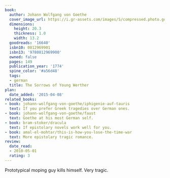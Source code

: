 ```yaml
---
book:
  author: Johann Wolfgang von Goethe
  cover_image_url: https://i.gr-assets.com/images/S/compressed.photo.goodreads.com/books/1386920896l/16640.jpg
  dimensions:
    height: 20.3
    thickness: 1.0
    width: 13.2
  goodreads: '16640'
  isbn10: 0812969901
  isbn13: '9780812969900'
  owned: false
  pages: 149
  publication_year: '1774'
  spine_color: '#a56d48'
  tags:
  - german
  title: The Sorrows of Young Werther
plan:
  date_added: '2015-04-08'
related_books:
- book: johann-wolfgang-von-goethe/iphigenie-auf-tauris
  text: If you prefer Greek tragedies over German ones.
- book: johann-wolfgang-von-goethe/faust
  text: Goethe at his most German self.
- book: bram-stoker/dracula
  text: If epistolary novels work well for you.
- book: amal-el-mohtar/this-is-how-you-lose-the-time-war
  text: More epistolary tragic romance.
review:
  date_read:
  - 2010-05-01
  rating: 3
---
```


Prototypical moping guy kills himself. Very tragic.
